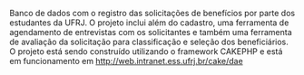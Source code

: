 Banco de dados com o registro das solicitações de benefícios por parte dos estudantes da UFRJ. O projeto inclui além do cadastro, uma ferramenta de agendamento de entrevistas com os solicitantes e também uma ferramenta de avaliação da solicitação para classificação e seleção dos beneficiários. O projeto está sendo construído utilizando o framework CAKEPHP e está em funcionamento em http://web.intranet.ess.ufrj.br/cake/dae